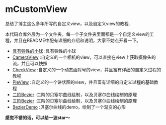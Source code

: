 # mCustomView
总结了博主这么多年所写的自定义view，以及自定义view的教程.



本代码仓库外层为一个文件夹，每一个子文件夹里面都是一个自定义view的工程，并且在README中配有详细的介绍和说明，大家不妨点开看一下。



- [具有弹性的小球](/MagicCircle) :具有弹性的小球
- [CameraView](/CameraView) :自定义的一个相机的view，可以直接在view上获取摄像头的流，并且可以快照
- [CheckView](/CheckView) :自定义的一个动态画对号的view，并且富有详细的自定义过程的教程
- [PieView](/PieView) :自定义的一个饼状图的view，并且富有详细的自定义过程的基础教程
- [二阶Bezier](/Bezier) :二阶的贝塞尔曲线绘制，以及贝塞尔曲线绘制的原理
- [三阶Bezier](/Bezier3) :三阶的贝塞尔曲线绘制，以及贝塞尔曲线绘制的原理
- [BezierDemo](/BezierDemo) :贝塞尔曲线的demo，绘制了一个渐变的心形


**感觉不错的话，可以给一波star～**

